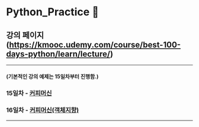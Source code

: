 # Python_Practice 📖

## 강의 페이지 (https://kmooc.udemy.com/course/best-100-days-python/learn/lecture/)
***

#### (기본적인 강의 예제는 15일차부터 진행함.)
### 15일차 - [커피머신](https://github.com/tember8003/Python_Practice/tree/main/CoffeeMachine)
### 16일차 - [커피머신(객체지향)](https://github.com/tember8003/Python_Practice/tree/main/CoffeeMachine-16days)

***
